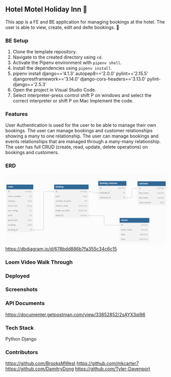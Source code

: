 ## Hotel Motel Holiday Inn :love_hotel:
This app is a FE and BE application for managing bookings at the hotel.  The user is able to view, create, edit and delte bookings.
:cowboy_hat_face:

### BE Setup
1. Clone the template repository.
2. Navigate to the created directory using `cd`.
3. Activate the Pipenv environment with `pipenv shell`.
4. Install the dependencies using `pipenv install`.
5. pipenv install django=='4.1.3' autopep8=='2.0.0' pylint=='2.15.5' djangorestframework=='3.14.0' django-cors-headers=='3.13.0' pylint-django=='2.5.3'
6. Open the project in Visual Studio Code.
7. Select interpreter-press control shift P on windows and select the correct interpreter or shift P on Mac
 Implement the code.

### Features
User Authentication is used for the user to be able to manage their own bookings. The user can manage bookings and customer relationships showing a many to one relationship. The user can manage bookings and events relationships that are managed through a many-many relationship. The user has full CRUD (create, read, update, delete operations) on bookings and customers.

### ERD
![alt text](<Screenshot 2025-01-27 194859.png>)
https://dbdiagram.io/d/678bdd886b7fa355c34c6c15

### Loom Video Walk Through

### Deployed

### Screenshots


### API Documents
https://documenter.getpostman.com/view/33852852/2sAYX3qi96

### Tech Stack
Python
Django

### Contributors
https://github.com/BrooksMWest
https://github.com/mkcarter7
https://github.com/DamitryDong
https://github.com/Tyler-Davenport
